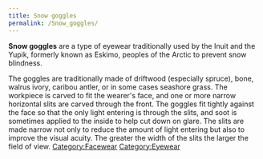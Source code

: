 ```yaml
---
title: Snow goggles
permalink: /Snow_goggles/
---
```


**Snow goggles** are a type of eyewear traditionally used by the Inuit
and the Yupik, formerly known as Eskimo, peoples of the Arctic to
prevent snow blindness.

The goggles are traditionally made of driftwood (especially spruce),
bone, walrus ivory, caribou antler, or in some cases seashore grass. The
workpiece is carved to fit the wearer's face, and one or more narrow
horizontal slits are carved through the front. The goggles fit tightly
against the face so that the only light entering is through the slits,
and soot is sometimes applied to the inside to help cut down on glare.
The slits are made narrow not only to reduce the amount of light
entering but also to improve the visual acuity. The greater the width of
the slits the larger the field of view.
[Category:Facewear](/Category:Facewear "wikilink")
[Category:Eyewear](/Category:Eyewear "wikilink")